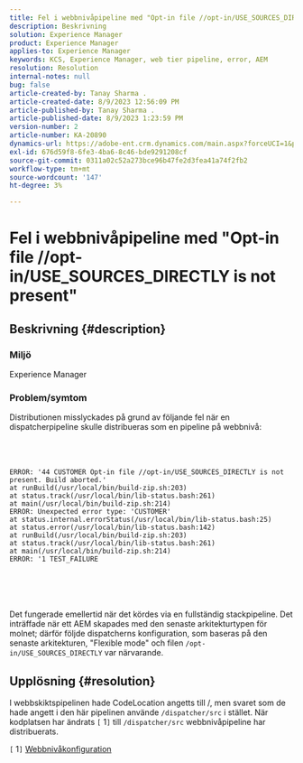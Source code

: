 ```yaml
---
title: Fel i webbnivåpipeline med "Opt-in file //opt-in/USE_SOURCES_DIRECTLY is not present"
description: Beskrivning
solution: Experience Manager
product: Experience Manager
applies-to: Experience Manager
keywords: KCS, Experience Manager, web tier pipeline, error, AEM
resolution: Resolution
internal-notes: null
bug: false
article-created-by: Tanay Sharma .
article-created-date: 8/9/2023 12:56:09 PM
article-published-by: Tanay Sharma .
article-published-date: 8/9/2023 1:23:59 PM
version-number: 2
article-number: KA-20890
dynamics-url: https://adobe-ent.crm.dynamics.com/main.aspx?forceUCI=1&pagetype=entityrecord&etn=knowledgearticle&id=21e60317-b436-ee11-bdf4-6045bd006268
exl-id: 676d59f8-6fe3-4ba6-8c46-bde9291208cf
source-git-commit: 0311a02c52a273bce96b47fe2d3fea41a74f2fb2
workflow-type: tm+mt
source-wordcount: '147'
ht-degree: 3%

---
```


# Fel i webbnivåpipeline med &quot;Opt-in file //opt-in/USE_SOURCES_DIRECTLY is not present&quot;

## Beskrivning {#description}


### Miljö

Experience Manager



### Problem/symtom

Distributionen misslyckades på grund av följande fel när en dispatcherpipeline skulle distribueras som en pipeline på webbnivå:
<br><br> <br><br>

```
ERROR: '44 CUSTOMER Opt-in file //opt-in/USE_SOURCES_DIRECTLY is not present. Build aborted.'
at runBuild(/usr/local/bin/build-zip.sh:203)
at status.track(/usr/local/bin/lib-status.bash:261)
at main(/usr/local/bin/build-zip.sh:214)
ERROR: Unexpected error type: 'CUSTOMER'
at status.internal.errorStatus(/usr/local/bin/lib-status.bash:25)
at status.error(/usr/local/bin/lib-status.bash:142)
at runBuild(/usr/local/bin/build-zip.sh:203)
at status.track(/usr/local/bin/lib-status.bash:261)
at main(/usr/local/bin/build-zip.sh:214)
ERROR: '1 TEST_FAILURE
```

<br><br> <br><br>
Det fungerade emellertid när det kördes via en fullständig stackpipeline.
Det inträffade när ett AEM skapades med den senaste arkitekturtypen för molnet; därför följde dispatcherns konfiguration, som baseras på den senaste arkitekturen, &quot;Flexible mode&quot; och filen `/opt-in/USE_SOURCES_DIRECTLY` var närvarande.


## Upplösning {#resolution}


I webbskiktspipelinen hade CodeLocation angetts till /, men svaret som de hade angett i den här pipelinen använde `/dispatcher/src` i stället.
När kodplatsen har ändrats `[` 1`]`  till `/dispatcher/src` webbnivåpipeline har distribuerats.

`[` 1`]`  [Webbnivåkonfiguration](https://experienceleague.adobe.com/docs/experience-manager-cloud-service/content/implementing/using-cloud-manager/cicd-pipelines/configuring-production-pipelines.html#web-tier-config)
